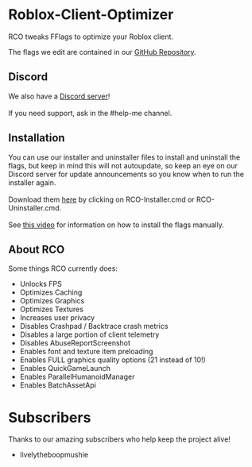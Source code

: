 # Roblox-Client-Optimizer

RCO tweaks FFlags to optimize your Roblox client.

The flags we edit are contained in our [GitHub Repository](https://github.com/L8X/Roblox-Client-Optimizer/blob/main/ClientAppSettings.json).
## Discord
We also have a [Discord server](https://discord.gg/robloxclientoptimizer)!
<br></br>
If you need support, ask in the #help-me channel.
## Installation
You can use our installer and uninstaller files to install and uninstall the flags, but keep in mind this will not autoupdate, so keep an eye on our Discord server for update announcements so you know when to run the installer again.
<br></br>
Download them [here](https://github.com/L8X/Roblox-Client-Optimizer/releases/tag/Release) by clicking on RCO-Installer.cmd or RCO-Uninstaller.cmd.
<br></br>
See [this video](https://www.youtube.com/watch?v=aY7US2Zl47M) for information on how to install the flags manually.
## About RCO
Some things RCO currently does:
- Unlocks FPS
- Optimizes Caching
- Optimizes Graphics
- Optimizes Textures
- Increases user privacy
- Disables Crashpad / Backtrace crash metrics
- Disables a large portion of client telemetry
- Disables AbuseReportScreenshot
- Enables font and texture item preloading
- Enables FULL graphics quality options (21 instead of 10!)
- Enables QuickGameLaunch
- Enables ParallelHumanoidManager
- Enables BatchAssetApi

# Subscribers
Thanks to our amazing subscribers who help keep the project alive!
- livelytheboopmushie
